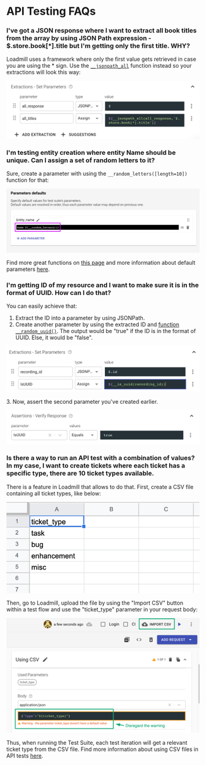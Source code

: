 # API Testing FAQs

### I've got a JSON response where I want to extract all book titles from the array by using JSON Path expression - $.store.book\[\*].title but I'm getting only the first title. WHY?

Loadmill uses a framework where only the first value gets retrieved in case you are using the \* sign. Use the [`__jsonpath_all`](https://docs.loadmill.com/api-testing/test-suite-editor/functions#\_\_jsonpath\_all-target-jsonpath-default) function instead so your extractions will look this way:

![](../.gitbook/assets/screenshot-2021-10-03t154715.913.png)

### **I'm testing entity creation where entity Name should be unique. Can I assign a set of random letters to it?**

Sure, create a parameter with using the `__random_letters([length=10])` function for that:

![](../.gitbook/assets/screenshot-2021-04-01t155426.154.png)

Find more great functions on [this page](https://docs.loadmill.com/api-testing/test-suite-editor/functions#randomization-functions) and more information about default parameters [here](https://docs.loadmill.com/api-testing/test-suite-editor/test-suite-parameters).

### **I'm getting ID of my resource and I want to make sure it is in the format of UUID. How can I do that?**

You can easily achieve that:

1. Extract the ID into a parameter by using JSONPath.
2. Create another parameter by using the extracted ID and [function `__random_uuid()`](https://docs.loadmill.com/api-testing/test-suite-editor/functions#\_\_random\_uuid). The output would be "true" if the ID is in the format of UUID. Else, it would be "false".

![](../.gitbook/assets/screenshot-2021-10-03t155017.448.png)

3\. Now, assert the second parameter you've created earlier.

![](../.gitbook/assets/screenshot-2021-10-03t155243.087.png)

### Is there a way to run an API test with a combination of values? In my case, I want to create tickets where each ticket has a specific type, there are 10 ticket types available.

There is a feature in Loadmill that allows to do that. First, create a CSV file containing all ticket types, like below:

![CSV file](../.gitbook/assets/screen-shot-2021-04-06-at-17.36.38.png)

Then, go to Loadmill, upload the file by using the "Import CSV" button within a test flow and use the "ticket\_type" parameter in your request body:

![](../.gitbook/assets/screenshot-2021-10-03t155529.122.png)

Thus, when running the Test Suite, each test iteration will get a relevant ticket type from the CSV file. Find more information about using CSV files in API tests [here](https://docs.loadmill.com/api-testing/test-suite-editor/api-tests-data-from-csv-files).

###
